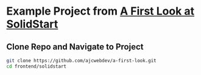 # Example Project from [A First Look at SolidStart](https://ajcwebdev.com/2022/11/20/a-first-look-at-solidstart/)

## Clone Repo and Navigate to Project

```bash
git clone https://github.com/ajcwebdev/a-first-look.git
cd frontend/solidstart
```